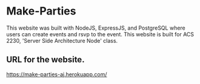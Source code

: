 # Make-Parties
This website was built with NodeJS, ExpressJS, and PostgreSQL where users can create events and rsvp to the event. This website is built for ACS 2230, 'Server Side Architecture Node' class.

## URL for the website.
https://make-parties-aj.herokuapp.com/
